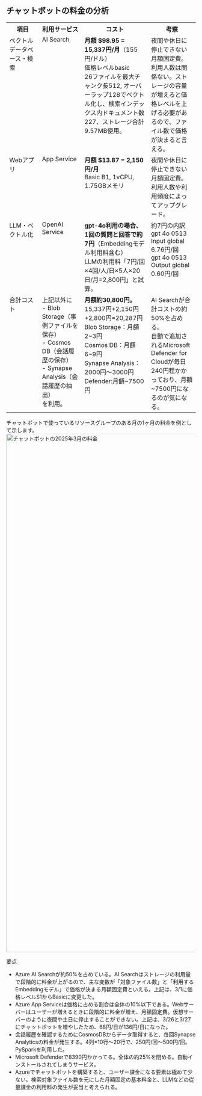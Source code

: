 ## チャットボットの料金の分析

<table border="0">
  <tr>
    <th width="180">項目</th>
    <th width="250">利用サービス</th>
    <th width="450">コスト</th>
    <th width="300">考察</th>
  </tr>
  <tr>
    <td valign="top">ベクトルデータベース・検索</td>
    <td valign="top">AI Search</td>
    <td valign="top"><b>月額 $98.95 = 15,337円/月</b>（155円/ドル）<br>価格レベルbasic<br>26ファイルを最大チャンク長512, オーバーラップ128でベクトル化し、検索インデックス内ドキュメント数227、ストレージ合計9.57MB使用。</td>
    <td valign="top">夜間や休日に停止できない月額固定費。<br>利用人数は関係ない。ストレージの容量が増えると価格レベルを上げる必要があるので、ファイル数で価格が決まると言える。</td>
  </tr>
  <tr>
    <td valign="top">Webアプリ</td>
    <td valign="top">App Service</td>
    <td valign="top"><b>月額 $13.87 = 2,150円/月</b><br>Basic B1, 1vCPU, 1.75GBメモリ</td>
    <td valign="top">夜間や休日に停止できない月額固定費。利用人数や利用頻度によってアップグレード。</td>
  </tr>
  <tr>
    <td valign="top">LLM・ベクトル化</td>
    <td valign="top">OpenAI Service</td>
    <td valign="top"><b>gpt-4o利用の場合、1回の質問と回答で約7円</b>（Embeddingモデル利用料含む）<br>LLMの利用料「7円/回×4回/人/日×5人×20日/月=2,800円」と試算。<br></td>
    <td valign="top">約7円の内訳<br>gpt 4o 0513 Input global 6.76円/回<br>gpt 4o 0513 Output global	0.60円/回</td>
  </tr>
    <tr>
    <td valign="top">合計コスト</td>
    <td valign="top">上記以外に<br>- Blob Storage（事例ファイルを保存）<br>- Cosmos DB（会話履歴の保存）<br>- Synapse Analysis（会話履歴の抽出）<br>を利用。</td>
    <td valign="top"><b>月額約30,800円。</b><br>15,337円+2,150円+2,800円=20,287円<br>Blob Storage：月額2~3円<br>Cosmos DB：月額6~9円<br>Synapse Analysis：2000円〜3000円<br>Defender:月額~7500円</td>
    <td valign="top">AI Searchが合計コストの約50%を占める。<br>自動で追加されるMicrosoft Defender for Cloudが毎日240円程かかっており、月額~7500円になるのが気になる。</td>
  </tr>
</table>

チャットボットで使っているリソースグループのある月の1ヶ月の料金を例として示します。
<img width="1379" alt="チャットボットの2025年3月の料金" src="https://github.com/user-attachments/assets/014f9af1-7037-4897-8607-e8c6c3d2fb9c" />

要点
- Azure AI Searchが約50%を占めている。AI Searchはストレージの利用量で段階的に料金が上がるので、主な変数が「対象ファイル数」と「利用するEmbeddingモデル」で価格が決まる月額固定費といえる。上記は、3/1に価格レベルS1からBasicに変更した。
- Azure App Serviceは価格に占める割合は全体の10%以下である。Webサーバーはユーザーが増えるときに段階的に料金が増え、月額固定費。仮想サーバーのように夜間や土日に停止することができない。上記は、3/26と3/27にチャットボットを増やしたため、68円/日が136円/日になった。<br>
- 会話履歴を確認するためにCosmosDBからデータ取得すると、毎回Synapse Analyticsの料金が発生する。4列×10行〜20行で、250円/回〜500円/回。PySparkを利用した。
- Microsoft Defenderで8390円かかってる。全体の約25%を閉める。自動インストールされてしまうサービス。
- Azureでチャットボットを構築すると、ユーザー課金になる要素は極めて少ない。検索対象ファイル数を元にした月額固定の基本料金と、LLMなどの従量課金の利用料の発生が妥当と考えられる。
